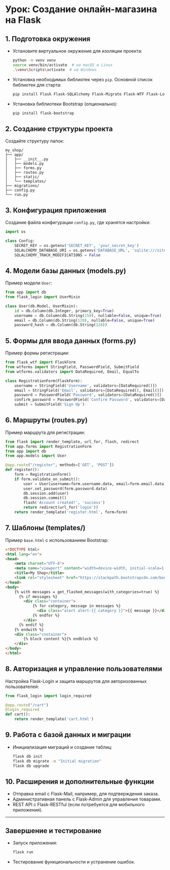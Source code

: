 
# Урок: Создание онлайн-магазина на Flask

## 1. Подготовка окружения
- Установите виртуальное окружение для изоляции проекта:
  ```bash
  python -m venv venv
  source venv/bin/activate  # на macOS и Linux
  .\venv\Scripts\activate  # на Windows
  ```
- Установка необходимых библиотек через `pip`. Основной список библиотек для старта:
  ```bash
  pip install Flask Flask-SQLAlchemy Flask-Migrate Flask-WTF Flask-Login Flask-Bcrypt Flask-Mail
  ```
- Установка библиотеки Bootstrap (опционально):
  ```bash
  pip install flask-bootstrap
  ```

## 2. Создание структуры проекта
Создайте структуру папок:
```
my_shop/
├── app/
│   ├── __init__.py
│   ├── models.py
│   ├── forms.py
│   ├── routes.py
│   ├── static/
│   └── templates/
├── migrations/
├── config.py
└── run.py
```

## 3. Конфигурация приложения
Создание файла конфигурации `config.py`, где хранятся настройки:
```python
import os

class Config:
    SECRET_KEY = os.getenv('SECRET_KEY', 'your_secret_key')
    SQLALCHEMY_DATABASE_URI = os.getenv('DATABASE_URL', 'sqlite:///site.db')
    SQLALCHEMY_TRACK_MODIFICATIONS = False
```

## 4. Модели базы данных (models.py)
Пример модели `User`:
```python
from app import db
from flask_login import UserMixin

class User(db.Model, UserMixin):
    id = db.Column(db.Integer, primary_key=True)
    username = db.Column(db.String(150), nullable=False, unique=True)
    email = db.Column(db.String(120), nullable=False, unique=True)
    password_hash = db.Column(db.String(128))
```

## 5. Формы для ввода данных (forms.py)
Пример формы регистрации:
```python
from flask_wtf import FlaskForm
from wtforms import StringField, PasswordField, SubmitField
from wtforms.validators import DataRequired, Email, EqualTo

class RegistrationForm(FlaskForm):
    username = StringField('Username', validators=[DataRequired()])
    email = StringField('Email', validators=[DataRequired(), Email()])
    password = PasswordField('Password', validators=[DataRequired()])
    confirm_password = PasswordField('Confirm Password', validators=[DataRequired(), EqualTo('password')])
    submit = SubmitField('Sign Up')
```

## 6. Маршруты (routes.py)
Пример маршрута для регистрации:
```python
from flask import render_template, url_for, flash, redirect
from app.forms import RegistrationForm
from app import db
from app.models import User

@app.route("/register", methods=['GET', 'POST'])
def register():
    form = RegistrationForm()
    if form.validate_on_submit():
        user = User(username=form.username.data, email=form.email.data)
        user.set_password(form.password.data)
        db.session.add(user)
        db.session.commit()
        flash('Account created!', 'success')
        return redirect(url_for('login'))
    return render_template('register.html', form=form)
```

## 7. Шаблоны (templates/)
Пример `base.html` с использованием Bootstrap:
```html
<!DOCTYPE html>
<html lang="en">
<head>
    <meta charset="UTF-8">
    <meta name="viewport" content="width=device-width, initial-scale=1.0">
    <title>My Shop</title>
    <link rel="stylesheet" href="https://stackpath.bootstrapcdn.com/bootstrap/4.5.2/css/bootstrap.min.css">
</head>
<body>
    {% with messages = get_flashed_messages(with_categories=true) %}
      {% if messages %}
        <div class="container">
            {% for category, message in messages %}
              <div class="alert alert-{{ category }}">{{ message }}</div>
            {% endfor %}
        </div>
      {% endif %}
    {% endwith %}
    <div class="container">
        {% block content %}{% endblock %}
    </div>
</body>
</html>
```

## 8. Авторизация и управление пользователями
Настройка Flask-Login и защита маршрутов для авторизованных пользователей:
```python
from flask_login import login_required

@app.route("/cart")
@login_required
def cart():
    return render_template('cart.html')
```

## 9. Работа с базой данных и миграции
- Инициализация миграций и создание таблиц:
  ```bash
  flask db init
  flask db migrate -m "Initial migration"
  flask db upgrade
  ```

## 10. Расширения и дополнительные функции
- Отправка email с Flask-Mail, например, для подтверждения заказа.
- Административная панель с Flask-Admin для управления товарами.
- REST API с Flask-RESTful (если потребуется для мобильного приложения).

---

## Завершение и тестирование
- Запуск приложения:
  ```bash
  flask run
  ```
- Тестирование функциональности и устранение ошибок.
